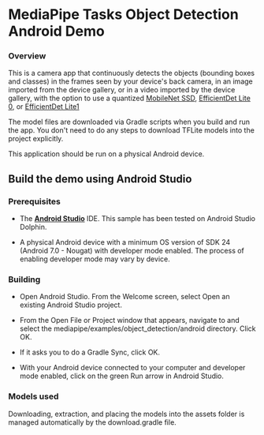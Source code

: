 # MediaPipe Tasks Object Detection Android Demo

### Overview

This is a camera app that continuously detects the objects (bounding boxes and
classes) in the frames seen by your device's back camera, in an image imported from the device gallery, 
or in a video imported by the device gallery, with the option to use a quantized
[MobileNet SSD](https://tfhub.dev/tensorflow/lite-model/ssd_mobilenet_v2/1/metadata/2),
[EfficientDet Lite 0](https://tfhub.dev/tensorflow/lite-model/efficientdet/lite0/detection/metadata/1),
or [EfficientDet Lite1](https://tfhub.dev/tensorflow/lite-model/efficientdet/lite1/detection/metadata/1)

The model files are downloaded via Gradle scripts when you build and run the
app. You don't need to do any steps to download TFLite models into the project
explicitly.

This application should be run on a physical Android device.

## Build the demo using Android Studio

### Prerequisites

*   The **[Android Studio](https://developer.android.com/studio/index.html)**
    IDE. This sample has been tested on Android Studio Dolphin.

*   A physical Android device with a minimum OS version of SDK 24 (Android 7.0 -
    Nougat) with developer mode enabled. The process of enabling developer mode
    may vary by device.

### Building

*   Open Android Studio. From the Welcome screen, select Open an existing
    Android Studio project.

*   From the Open File or Project window that appears, navigate to and select
    the mediapipe/examples/object_detection/android directory. Click OK.

*   If it asks you to do a Gradle Sync, click OK.

*   With your Android device connected to your computer and developer mode
    enabled, click on the green Run arrow in Android Studio.

### Models used

Downloading, extraction, and placing the models into the assets folder is
managed automatically by the download.gradle file.